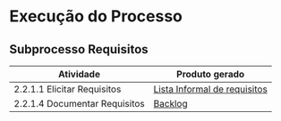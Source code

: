 # Execução do Processo

## Subprocesso Requisitos

|Atividade|Produto gerado|    
|   ---   |       ---    |  
| 2.2.1.1 Elicitar Requisitos|[Lista Informal de requisitos](https://github.com/MPS-FGA/Disciplina/wiki/Projetos-2018-2)|
| 2.2.1.4 Documentar Requisitos |[Backlog]()|
